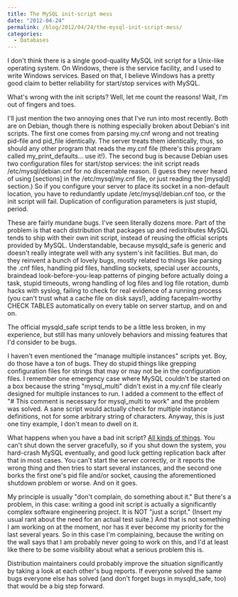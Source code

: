 ```yaml
---
title: The MySQL init-script mess
date: "2012-04-24"
permalink: /blog/2012/04/24/the-mysql-init-script-mess/
categories:
  - Databases
---
```

I don't think there is a single good-quality MySQL init script for a Unix-like operating system. On Windows, there is the service facility, and I used to write Windows services. Based on that, I believe Windows has a pretty good claim to better reliability for start/stop services with MySQL.

What's wrong with the init scripts? Well, let me count the reasons! Wait, I'm out of fingers and toes.

I'll just mention the two annoying ones that I've run into most recently. Both are on Debian, though there is nothing especially broken about Debian's init scripts. The first one comes from parsing my.cnf wrong and not treating pid-file and pid\_file identically. The server treats them identically, thus, so should any other program that reads the my.cnf file (there's this program called my\_print_defaults&#8230; use it!). The second bug is because Debian uses two configuration files for start/stop services: the init script reads /etc/mysql/debian.cnf for no discernable reason. (I guess they never heard of using [sections] in the /etc/mysql/my.cnf file, or just reading the [mysqld] section.) So if you configure your server to place its socket in a non-default location, you have to redundantly update /etc/mysql/debian.cnf too, or the init script will fail. Duplication of configuration parameters is just stupid, period.

These are fairly mundane bugs. I've seen literally dozens more. Part of the problem is that each distribution that packages up and redistributes MySQL tends to ship with their own init script, instead of reusing the official scripts provided by MySQL. Understandable, because mysqld_safe is generic and doesn't really integrate well with any system's init facilities. But man, do they reinvent a bunch of lovely bugs, mostly related to things like parsing the .cnf files, handling pid files, handling sockets, special user accounts, braindead look-before-you-leap patterns of pinging before actually doing a task, stupid timeouts, wrong handling of log files and log file rotation, dumb hacks with syslog, failing to check for real evidence of a running process (you can't trust what a cache file on disk says!), adding facepalm-worthy CHECK TABLES automatically on every table on server startup, and on and on.

The official mysqld_safe script tends to be a little less broken, in my experience, but still has many unlovely behaviors and missing features that I'd consider to be bugs.

I haven't even mentioned the "manage multiple instances" scripts yet. Boy, do those have a ton of bugs. They do stupid things like grepping configuration files for strings that may or may not be in the configuration files. I remember one emergency case where MySQL couldn't be started on a box because the string "mysql\_multi" didn't exist in a my.cnf file clearly designed for multiple instances to run. I added a comment to the effect of "# This comment is necessary for mysql\_multi to work" and the problem was solved. A sane script would actually check for multiple instance definitions, not for some arbitrary string of characters. Anyway, this is just one tiny example, I don't mean to dwell on it.

What happens when you have a bad init script? [All kinds of things][1]. You can't shut down the server gracefully, so if you shut down the system, you hard-crash MySQL eventually, and good luck getting replication back after that in most cases. You can't start the server correctly, or it reports the wrong thing and then tries to start several instances, and the second one borks the first one's pid file and/or socket, causing the aforementioned shutdown problem or worse. And on it goes.

My principle is usually "don't complain, do something about it." But there's a problem, in this case: writing a good init script is actually a significantly complex software engineering project. It is NOT "just a script." (Insert my usual rant about the need for an actual test suite.) And that is not something I am working on at the moment, nor has it ever become my priority for the last several years. So in this case I'm complaining, because the writing on the wall says that I am probably never going to work on this, and I'd at least like there to be some visibility about what a serious problem this is.

Distribution maintainers could probably improve the situation significantly by taking a look at each other's bug reports. If everyone solved the same bugs everyone else has solved (and don't forget bugs in mysqld_safe, too) that would be a big step forward.

 [1]: http://www.percona.com/files/white-papers/causes-of-downtime-in-mysql.pdf
